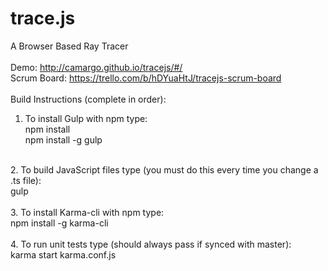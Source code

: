 # trace.js<br>
A Browser Based Ray Tracer
<br><br>
Demo: http://camargo.github.io/tracejs/#/
<br>
Scrum Board: https://trello.com/b/hDYuaHtJ/tracejs-scrum-board
<br><br>
Build Instructions (complete in order):
<br>
1. To install Gulp with npm type:<br>
    npm install<br>
    npm install -g gulp<br>
<br>
2. To build JavaScript files type (you must do this every time you change a .ts file):<br>
    gulp<br>
<br>
3. To install Karma-cli with npm type:<br>
    npm install -g karma-cli<br>
<br>
4. To run unit tests type (should always pass if synced with master):<br>
    karma start karma.conf.js<br>
<br>